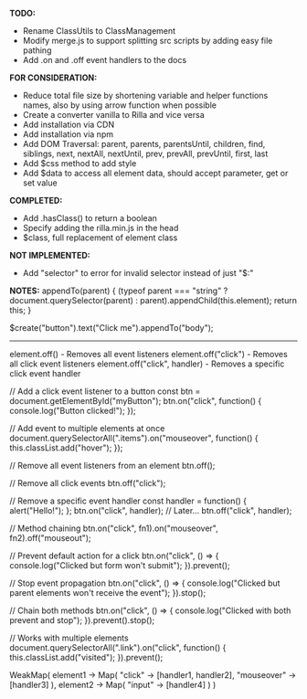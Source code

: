 **TODO:**
- Rename ClassUtils to ClassManagement
- Modify merge.js to support splitting src scripts by adding easy file pathing
- Add .on and .off event handlers to the docs

**FOR CONSIDERATION:**
- Reduce total file size by shortening variable and helper functions names, also by using arrow function when possible
- Create a converter vanilla to Rilla and vice versa
- Add installation via CDN
- Add installation via npm
- Add DOM Traversal: parent, parents, parentsUntil, children, find, siblings, next, nextAll, nextUntil, prev, prevAll, prevUntil, first, last
- Add $css method to add style
- Add $data to access all element data, should accept parameter, get or set value

**COMPLETED:**
- Add .hasClass() to return a boolean
- Specify adding the rilla.min.js in the head
- $class, full replacement of element class

**NOT IMPLEMENTED:**
- Add "selector" to error for invalid selector instead of just "$:"

**NOTES:**
appendTo(parent) {
(typeof parent === "string" ? document.querySelector(parent) : parent).appendChild(this.element);
return this;
}

$create("button").text("Click me").appendTo("body");

---

element.off() - Removes all event listeners
element.off("click") - Removes all click event listeners
element.off("click", handler) - Removes a specific click event handler

// Add a click event listener to a button
const btn = document.getElementById("myButton");
btn.on("click", function() {
  console.log("Button clicked!");
});

// Add event to multiple elements at once
document.querySelectorAll(".items").on("mouseover", function() {
  this.classList.add("hover");
});

// Remove all event listeners from an element
btn.off();

// Remove all click events
btn.off("click");

// Remove a specific event handler
const handler = function() { alert("Hello!"); };
btn.on("click", handler);
// Later...
btn.off("click", handler);

// Method chaining
btn.on("click", fn1).on("mouseover", fn2).off("mouseout");

// Prevent default action for a click
btn.on("click", () => {
  console.log("Clicked but form won't submit");
}).prevent();

// Stop event propagation
btn.on("click", () => {
  console.log("Clicked but parent elements won't receive the event");
}).stop();

// Chain both methods
btn.on("click", () => {
  console.log("Clicked with both prevent and stop");
}).prevent().stop();

// Works with multiple elements
document.querySelectorAll(".link").on("click", function() {
  this.classList.add("visited");
}).prevent();

WeakMap(
  element1 → Map(
    "click" → [handler1, handler2],
    "mouseover" → [handler3]
  ),
  element2 → Map(
    "input" → [handler4]
  )
)
